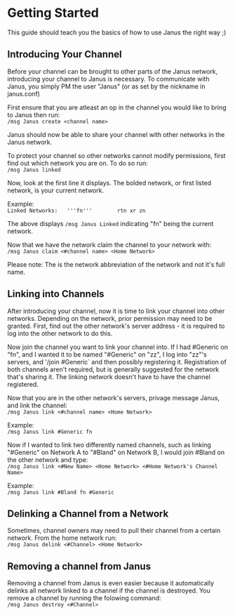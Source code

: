 Getting Started
===============

This guide should teach you the basics of how to use Janus the right way ;)


Introducing Your Channel
------------------------

Before your channel can be brought to other parts of the Janus network, introducing your channel to Janus is necessary. To communicate with Janus, you simply PM the user "Janus" (or as set by the nickname in janus.conf)

First ensure that you are atleast an op in the channel you would like to bring to Janus then run:  
`/msg Janus create <channel name>`

Janus should now be able to share your channel with other networks in the Janus network.

To protect your channel so other networks cannot modify permissions, first find out which network you are on. To do so run:  
`/msg Janus linked`

Now, look at the first line it displays. The bolded network, or first listed network, is your current network.

Example:  
`Linked Networks:	'''fn'''		rtn xr zn`  

The above displays `/msg Janus Linked` indicating "fn" being the current network.

Now that we have the network claim the channel to your network with:  
`/msg Janus claim <#channel name> <Home Network>`

Please note: The <Home Network> is the network abbreviation of the network and not it's full name.


Linking into Channels
---------------------

After introducing your channel, now it is time to link your channel into other networks. Depending on the network, prior permission may need to be granted. First, find out the other network's server address - it is required to log into the other network to do this.

Now join the channel you want to link your channel into. If I had #Generic on "fn", and I wanted it to be named "#Generic" on "zz", I log into "zz"'s servers, and '/join #Generic` and then possibly registering it. Registration of both channels aren't required, but is generally suggested for the network that's sharing it. The linking network doesn't have to have the channel registered.

Now that you are in the other network's servers, privage message Janus, and link the channel:  
`/msg Janus link <#channel name> <Home Network>`

Example:  
`/msg Janus link #Generic fn`

Now if I wanted to link two differently named channels, such as linking "#Generic" on Network A to "#Bland" on Network B, I would join #Bland on the other network and type:  
`/msg Janus link <#New Name> <Home Network> <#Home Network's Channel Name>`

Example:  
`/msg Janus link #Bland fn #Generic`  


Delinking a Channel from a Network
-----------------------------------

Sometimes, channel owners may need to pull their channel from a certain network. From the home network run:  
`/msg Janus delink <#Channel> <Home Network>`


Removing a channel from Janus
-----------------------------

Removing a channel from Janus is even easier because it automatically delinks all network linked to a channel if the channel is destroyed. You remove a channel by running the folowing command:  
`/msg Janus destroy <#Channel>`
